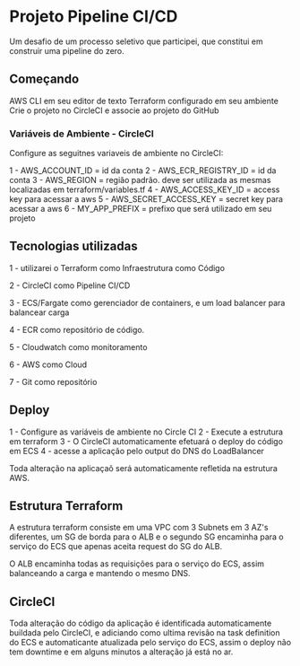 # Projeto Pipeline CI/CD

Um desafio de um processo seletivo que participei, que  constitui em construir uma pipeline do zero.

## Começando

AWS CLI em seu editor de texto
Terraform configurado em seu ambiente
Crie o projeto no CircleCI e associe ao projeto do GitHub

### Variáveis de Ambiente - CircleCI

Configure as seguitnes variaveis de ambiente no CircleCI:


1 - AWS_ACCOUNT_ID = id da conta
2 - AWS_ECR_REGISTRY_ID = id da conta
3 - AWS_REGION = região padrão. deve ser utilizada as mesmas localizadas em terraform/variables.tf
4 - AWS_ACCESS_KEY_ID = access key para acessar a aws
5 - AWS_SECRET_ACCESS_KEY = secret key para acessar a aws
6 - MY_APP_PREFIX = prefixo que será utilizado em seu projeto

## Tecnologias utilizadas



1 - utilizarei o Terraform como Infraestrutura como Código 

2 - CircleCI como Pipeline CI/CD

3 - ECS/Fargate como gerenciador de containers, e um load balancer para balancear carga

4 - ECR como repositório de código.

5 - Cloudwatch como monitoramento

6 - AWS como Cloud

7 - Git como repositório

## Deploy

1 - Configure as variáveis de ambiente no Circle CI
2 - Execute a estrutura em terraform
3 - O CircleCI automaticamente efetuará o deploy do código em ECS
4 - acesse a aplicação pelo output do DNS do LoadBalancer

Toda alteração na aplicaçaõ será automaticamente refletida na estrutura AWS.

## Estrutura Terraform

A estrutura terraform consiste em uma VPC com 3 Subnets em 3 AZ's diferentes, um SG de borda para o ALB e o segundo SG encaminha para o serviço do ECS que apenas aceita request do SG do ALB.

O ALB encaminha todas as requisições para o serviço do ECS, assim balanceando a carga e mantendo o mesmo DNS.

## CircleCI

Toda alteração do código da aplicação é identificada automaticamente buildada pelo CircleCI, e adiciando como ultima revisão na task definition do ECS e automaticante atualizada pelo serviço do ECS, assim o deploy não tem downtime e em alguns minutos a alteração já está no ar.



